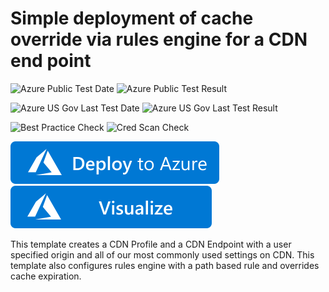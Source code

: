 # Simple deployment of cache override via rules engine for a CDN end point

![Azure Public Test Date](https://azurequickstartsservice.blob.core.windows.net/badges/201-cdn-with-ruleseengine-cacheoverride/PublicLastTestDate.svg)
![Azure Public Test Result](https://azurequickstartsservice.blob.core.windows.net/badges/201-cdn-with-ruleseengine-cacheoverride/PublicDeployment.svg)

![Azure US Gov Last Test Date](https://azurequickstartsservice.blob.core.windows.net/badges/201-cdn-with-ruleseengine-cacheoverride/FairfaxLastTestDate.svg)
![Azure US Gov Last Test Result](https://azurequickstartsservice.blob.core.windows.net/badges/201-cdn-with-ruleseengine-cacheoverride/FairfaxDeployment.svg)

![Best Practice Check](https://azurequickstartsservice.blob.core.windows.net/badges/201-cdn-with-ruleseengine-cacheoverride/BestPracticeResult.svg)
![Cred Scan Check](https://azurequickstartsservice.blob.core.windows.net/badges/201-cdn-with-ruleseengine-cacheoverride/CredScanResult.svg)

[![Deploy To Azure](https://raw.githubusercontent.com/Azure/azure-quickstart-templates/master/1-CONTRIBUTION-GUIDE/images/deploytoazure.svg?sanitize=true)]("https://portal.azure.com/#create/Microsoft.Template/uri/https%3A%2F%2Fraw.githubusercontent.com%2FAzure%2Fazure-quickstart-templates%2Fmaster%2F201-cdn-with-ruleseengine-cacheoverride%2Fazuredeploy.json")  [![Visualize](https://raw.githubusercontent.com/Azure/azure-quickstart-templates/master/1-CONTRIBUTION-GUIDE/images/visualizebutton.svg?sanitize=true)]("http://armviz.io/#/?load=https%3A%2F%2Fraw.githubusercontent.com%2FAzure%2Fazure-quickstart-templates%2Fmaster%2F201-cdn-with-ruleseengine-cacheoverride%2Fazuredeploy.json")
    


    


This template creates a CDN Profile and a CDN Endpoint with a user specified origin and all of our most commonly used settings on CDN. This template also configures rules engine with a path based rule and overrides cache expiration.

